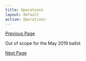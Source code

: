 ```yaml
---
title: Operations
layout: default
active: Operations
---
```


[Previous Page](Bulk_Data.html)

Out of scope for the May 2019 ballot

[Next Page](Rational_Combinations.html)